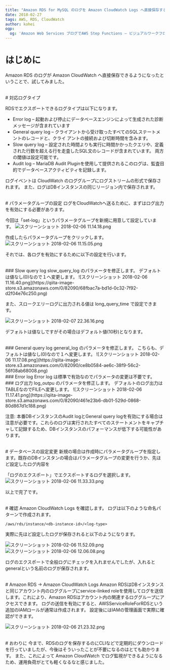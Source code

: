 ```yaml
---
title: "Amazon RDS for MySQL のログを Amazon CloudWatch Logs へ直接保存する。"
date: 2018-02-27
tags: AWS, RDS, CloudWatch
author: kohei
ogp:
  og: 'Amazon Web Services ブログでAWS Step Functions – ビジュアルワークフローを使ったアプリケーションのビルドと配布というのがあったので、AWS Step Functionsを使ってビジュアルワークフローを作成してみました。'
---
```


# はじめに
Amazon RDS のログが Amazon CloudWatch へ直接保存できるようになったということで、試してみました。

<br>
# 対応ログタイプ

RDSでエクスポートできるログタイプは以下になります。

- Error log – 起動および停止にデータベースエンジンによって生成された診断メッセージが含まれています
- General query log – クライアントから受け取ったすべてのSQLステートメントのレコードと、クライ アントの接続および切断時間を含みます。
- Slow query log – 設定された時間よりも実行に時間かかったクエリや、定義された行数を超える行を走査したSQL文のレコードが含まれています。 両方の閾値は設定可能です。
- Audit log – MariaDB Audit Pluginを使用して提供されるこのログは、監査目的でデータベースアクティビティを記録します。

ログイベントは CloudWatch のロググループにログストリームの形式で保存されます。
また、ログはDBインスタンスの同じリージョン内で保存されます。


<br>
# パラメータグループの設定
ログをCloudWatchへ送るために、まずはログ出力を有効にする必要があります。

今回は「set-log」というパラメータグループを新規に用意して設定しています。
![スクリーンショット 2018-02-06 11.14.18.png](https://qiita-image-store.s3.amazonaws.com/0/82090/9e9df04c-c4b9-78d2-e257-c1d9fd5cf268.png)

作成したらパラメータグループをクリックします。
![スクリーンショット 2018-02-06 11.15.05.png](https://qiita-image-store.s3.amazonaws.com/0/82090/0fec9baa-b10f-8f50-251d-e52677cee827.png)

それでは、各ログを有効にするために以下の設定を行います。

<br>
### Slow query log
slow_query_log のパラメータを修正します。
デフォルトは値なし(0)なので１へ変更します。
![スクリーンショット 2018-02-06 11.16.40.png](https://qiita-image-store.s3.amazonaws.com/0/82090/68fbac7a-bd1d-0c32-7f92-d2f04e76c250.png)

また、スロークエリーログに出力される値は long_query_time で設定できます。

![スクリーンショット 2018-02-07 22.36.16.png](https://qiita-image-store.s3.amazonaws.com/0/82090/ddd3f33b-250a-b819-720c-8ee86af46a15.png)

デフォルトは値なしですがその場合はデフォルト値(10秒)となります。


<br>
### General query log
general_log のパラメータを修正します。
こちらも、デフォルトは値なし(0)なので１へ変更します。
![スクリーンショット 2018-02-06 11.17.08.png](https://qiita-image-store.s3.amazonaws.com/0/82090/ce8b0584-ae6c-38f9-56c2-56f08ab68008.png)

<br>
### Error log
Error log は標準で有効なのでパラメータの変更は不要です。

<br>
### ログ出力
log_outpu のパラメータを修正します。
デフォルトのログ出力はTABLEなのでFILEへ変更します。
![スクリーンショット 2018-02-06 11.17.41.png](https://qiita-image-store.s3.amazonaws.com/0/82090/461e23b6-db01-529d-0868-80d867d1c188.png)

注意: 本番DBインスタンスのAudit logとGeneral query logを有効にする場合は注意が必要です。これらのログは実行されたすべてのステートメントをキャプチャして記録するため、DBインスタンスのパフォーマンスが低下する可能性があります。


<br>
# データベースの設定変更
新規の場合は作成時にパラメータグループを指定します。既存のDBインスタンの場合はパラメータグループの変更を行うか、先ほど設定したログ内容を

「ログのエクスポート」でエクスポートするログを選択します。
![スクリーンショット 2018-02-06 11.33.33.png](https://qiita-image-store.s3.amazonaws.com/0/82090/67e44e24-bd4c-50ee-1c22-ffadc9a53850.png)


以上で完了です。


<br>
# 確認
Amazon CloudWatch Logs を確認します。
ログは以下のような命名パターンで作成されます。

```text:log
/aws/rds/instance/<db-instance-id>/<log-type>
```

実際に先ほど設定したログが保存されると以下のようになります。

![スクリーンショット 2018-02-06 11.52.09.png](https://qiita-image-store.s3.amazonaws.com/0/82090/06a9c5e2-5684-fcd2-730c-b5f276631db9.png)
![スクリーンショット 2018-02-06 12.06.08.png](https://qiita-image-store.s3.amazonaws.com/0/82090/27ac1267-6d59-fd60-3eaf-8ff7c09ad966.png)

ログのエクスポートで全般ログにチェックを入れませんでしたが、入れるとgeneralという名前のログが保存されます。


<br>
# Amazon RDS → Amazon CloudWatch Logs
Amazon RDSはDBインスタンスと同じアカウント内のロググループにservice-linked roleを使用してログを送信します。これにより、Amazon RDSはアカウント内の関連するロググループにアクセスできます。
ログの送信を有効にすると、AWSServiceRoleForRDSという追加のIAMロールが通常は作成されます。
設定後にはIAMの管理画面で実際に確認ができます。

![スクリーンショット 2018-02-06 21.23.32.png](https://qiita-image-store.s3.amazonaws.com/0/82090/2de974e3-6c92-9084-5606-6ff9d4f3e632.png)


<br>
# おわりに
今まで、RDSのログを保存するのにCLIなどで定期的にダウンロードを行っていましたが、今後はそういったことが不要になるのはとても助かります。
また、これによって Amazon CloudWatch でログ監視ができるようになるため、運用負荷がとても軽くなるなと感じました。

